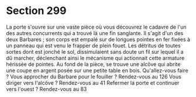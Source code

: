 # Section 299

La porte s'ouvre sur une vaste pièce où vous découvrez le cadavre de l'un des autres
concurrents qui a trouvé là une fin sanglante. Il s'agit d'un des deux Barbares ; son corps
est empalé sur de longues pointes en fer fixées à un panneau qui est venu le frapper de
plein fouet. Les détritus de toutes sortes dont est jonché le sol, dissimulaient sans doute
un fil sur lequel il a dû marcher, déclenchant ainsi le mécanisme qui actionnait cette
armature hérissée de pointes. Au fond de la pièce, se trouve une alcôve qui abrite une
coupe en argent posée sur une petite table en bois. Qu'allez-vous faire ?
Vous approcher du Barbare pour le fouiller ?
Rendez-vous au 126
Vous diriger vers l'alcôve ?
Rendez-vous au 41
Refermer la porte et continuer vers l'ouest ?
Rendez-vous au 83